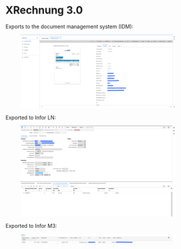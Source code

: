 # XRechnung 3.0

Exports to the document management system (IDM):

<figure><img src="../../../../../../.gitbook/assets/image (350).png" alt=""><figcaption></figcaption></figure>

Exported to Infor LN:

<figure><img src="../../../../../../.gitbook/assets/image (361).png" alt=""><figcaption></figcaption></figure>

Exported to Infor M3:

<figure><img src="../../../../../../.gitbook/assets/image (2) (1) (1) (2) (1) (1) (1).png" alt=""><figcaption></figcaption></figure>
